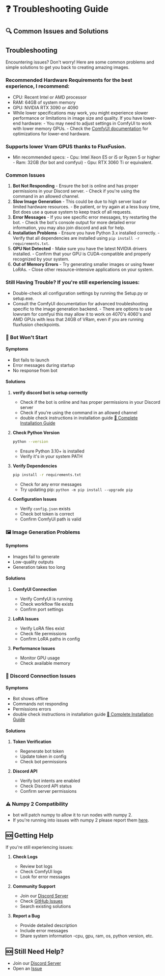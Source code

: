 # ❓ Troubleshooting Guide

## 🔍 Common Issues and Solutions

## Troubleshooting 
Encountering issues? Don't worry! Here are some common problems and simple solutions to get you back to creating amazing images. 

### Recommended Hardware Requirements for the best experience, I recommend:
 -  CPU: Recent Intel or AMD processor 
 -  RAM: 64GB of system memory 
 -  GPU: NVIDIA RTX 3090 or 4090 
 - While lower specifications may work, you might experience slower performance or limitations in image size and quality. If you have lower-end hardware: - You may need to adjust settings in ComfyUI to work with lower memory GPUs. - Check the [ComfyUI documentation](https://github.com/comfyanonymous/ComfyUI) for optimizations for lower-end hardware. 

 ### Supports lower Vram GPUS thanks to FluxFusion.
   - Min recommended specs:
    - Cpu: Intel Xeon E5 or i5 or Ryzen 5 or higher
    - Ram: 32GB (for bot and comfyui)
    - Gpu: RTX 3060 Ti or equivalent.

### Common Issues 
1.  **Bot Not Responding** - Ensure the bot is online and has proper permissions in your Discord server. - Check if you're using the command in an allowed channel. 
2.  **Slow Image Generation** - This could be due to high server load or limited hardware resources. - Be patient, or try again at a less busy time, Bot does use a queue system to keep track of all requests.
3.  **Error Messages** - If you see specific error messages, try restarting the bot. - Check the bot's console output for more detailed error information, you may also join discord and ask for help.
4.  **Installation Problems** - Ensure you have Python 3.x installed correctly. - Verify that all dependencies are installed using `pip install -r requirements.txt`. 
5.  **GPU Not Detected** - Make sure you have the latest NVIDIA drivers installed. - Confirm that your GPU is CUDA-compatible and properly recognized by your system. 
6.  **Out of Memory Errors** - Try generating smaller images or using fewer LoRAs. - Close other resource-intensive applications on your system. 

### Still Having Trouble? If you're still experiencing issues: 
- Double-check all configuration settings by running the Setup.py or setup.exe.  
- Consult the ComfyUI documentation for advanced troubleshooting specific to the image generation backend.
		- There are options to use lowvram for comfyui this may allow it to work on 4070's 4060's and AMD GPUs with less that 24GB of VRam, even if you are running fluxfusion checkpoints. 

### 🚫 Bot Won't Start

#### Symptoms
- Bot fails to launch
- Error messages during startup
- No response from bot

#### Solutions
1. **verify discord bot is setup correctly**
   - Check if the bot is online and has proper permissions in your Discord server
   - Check if you're using the command in an allowed channel
   - double check instructions in installation guide [📖 Complete Installation Guide](docs/installation.md)
2. **Check Python Version**
   ```bash
   python --version
   ```
   - Ensure Python 3.10+ is installed
   - Verify it's in your system PATH

3. **Verify Dependencies**
   ```bash
   pip install -r requirements.txt
   ```
   - Check for any error messages
   - Try updating pip: `python -m pip install --upgrade pip`

4. **Configuration Issues**
   - Verify `config.json` exists
   - Check bot token is correct
   - Confirm ComfyUI path is valid

### 🖼️ Image Generation Problems

#### Symptoms
- Images fail to generate
- Low-quality outputs
- Generation takes too long

#### Solutions
1. **ComfyUI Connection**
   - Verify ComfyUI is running
   - Check workflow file exists
   - Confirm port settings

2. **LoRA Issues**
   - Verify LoRA files exist
   - Check file permissions
   - Confirm LoRA paths in config

3. **Performance Issues**
   - Monitor GPU usage
   - Check available memory
   

### 🔌 Discord Connection Issues

#### Symptoms
- Bot shows offline
- Commands not responding
- Permissions errors
- double check instructions in installation guide [📖 Complete Installation Guide](docs/installation.md)

#### Solutions
1. **Token Verification**
   - Regenerate bot token
   - Update token in config
   - Check bot permissions

2. **Discord API**
   - Verify bot intents are enabled
   - Check Discord API status
   - Confirm server permissions

### ⚠️ Numpy 2 Compatibility

- bot will patch numpy to allow it to run nodes with numpy 2. 
- If you're running into issues with numpy 2 please report them [here](https://github.com/nvmax/FluxComfyDiscordbot/issues).

## 🆘 Getting Help

If you're still experiencing issues:

1. **Check Logs**
   - Review bot logs
   - Check ComfyUI logs
   - Look for error messages

2. **Community Support**
   - Join our [Discord Server](https://discord.gg/your-invite-link)
   - Check [GitHub Issues](https://github.com/yourusername/comfyui-discord-bot/issues)
   - Search existing solutions

3. **Report a Bug**
   - Provide detailed description
   - Include error messages
   - Share system information
      -cpu, gpu, ram, os, python version, etc.

## 🆘 Still Need Help?


- Join our [Discord Server](https://discord.gg/V3pRgtzjsN)
- Open an [Issue](https://github.com/nvmax/FluxComfyDiscordbot/issues)